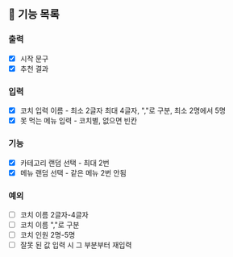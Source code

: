 ## 🚀 기능 목록
### 출력
- [X] 시작 문구
- [x] 추천 결과
### 입력
- [x] 코치 입력 이름 - 최소 2글자 최대 4글자, ","로 구분, 최소 2명에서 5명
- [x] 못 먹는 메뉴 입력 - 코치별, 없으면 빈칸

### 기능
- [x] 카테고리 랜덤 선택 - 최대 2번
- [x] 메뉴 랜덤 선택 - 같은 메뉴 2번 안됨

### 예외
- [ ] 코치 이름 2글자-4글자
- [ ] 코치 이름 ","로 구분
- [ ] 코치 인원 2명-5명
- [ ] 잘못 된 값 입력 시 그 부분부터 재입력